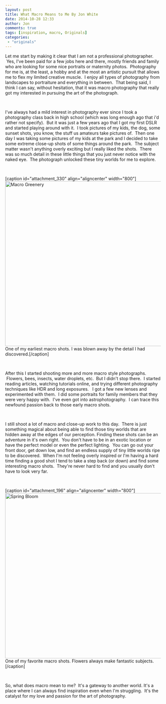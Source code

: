 ```yaml
---
layout: post
title: What Macro Means to Me By Jon White
date: 2014-10-28 12:33
author: Jon
comments: true
tags: [inspiration, macro, Originals]
categories:
 - "originals"
---
```

Let me start by making it clear that I am not a professional photographer.  Yes, I've been paid for a few jobs here and there, mostly friends and family who are looking for some nice portraits or maternity photos.  Photography for me is, at the least, a hobby and at the most an artistic pursuit that allows me to flex my limited creative muscle.  I enjoy all types of photography from landscapes to portraiture and everything in between.  That being said, I think I can say, without hesitation, that it was macro photography that really got my interested in pursuing the art of the photograph.  <em>
</em>

&nbsp;

I've always had a mild interest in photography ever since I took a photography class back in high school (which was long enough ago that i'd rather not specify).  But it was just a few years ago that I got my first DSLR and started playing around with it.  I took pictures of my kids, the dog, some sunset shots, you know, the stuff us amateurs take pictures of.  Then one day I was taking some pictures of my kids at the park and I decided to take some extreme close-up shots of some things around the park.  The subject matter wasn't anything overly exciting but I really liked the shots.  There was so much detail in these little things that you just never notice with the naked eye.  The photograph unlocked these tiny worlds for me to explore.

&nbsp;

[caption id="attachment_330" align="aligncenter" width="800"]<a href="http://thecloseupproject.com/wp-content/uploads/2013/05/IMG_1150_2.jpg"><img class="size-full wp-image-330" src="http://thecloseupproject.com/wp-content/uploads/2013/05/IMG_1150_2.jpg" alt="Macro Greenery" width="800" height="533" /></a> One of my earliest macro shots. I was blown away by the detail I had discovered.[/caption]

&nbsp;

After this I started shooting more and more macro style photographs.  Flowers, bees, insects, water droplets, etc.  But I didn't stop there.  I started reading articles, watching tutorials online, and trying different photography techniques like HDR and long exposures.   I got a few new lenses and experimented with them.  I did some portraits for family members that they were very happy with.  I've even got into astrophotography.  I can trace this newfound passion back to those early macro shots.

&nbsp;

I still shoot a lot of macro and close-up work to this day.  There is just something magical about being able to find those tiny worlds that are hidden away at the edges of our perception. Finding these shots can be an adventure in it's own right.  You don't have to be in an exotic location or have the perfect model or even the perfect lighting.  You can go out your front door, get down low, and find an endless supply of tiny little worlds ripe to be discovered.  When I'm not feeling overly inspired or I'm having a hard time finding a good shot I tend to take a step back (or down) and find some interesting macro shots.  They're never hard to find and you usually don't have to look very far.

&nbsp;

[caption id="attachment_196" align="aligncenter" width="800"]<a href="http://thecloseupproject.com/wp-content/uploads/2013/04/8612597102_becc628e90_c.jpg"><img class="size-full wp-image-196" src="http://thecloseupproject.com/wp-content/uploads/2013/04/8612597102_becc628e90_c.jpg" alt="Spring Bloom" width="800" height="534" /></a> One of my favorite macro shots. Flowers always make fantastic subjects.[/caption]

&nbsp;

So, what does macro mean to me?  It's a gateway to another world. It's a place where I can always find inspiration even when I'm struggling.  It's the catalyst for my love and passion for the art of photography.
